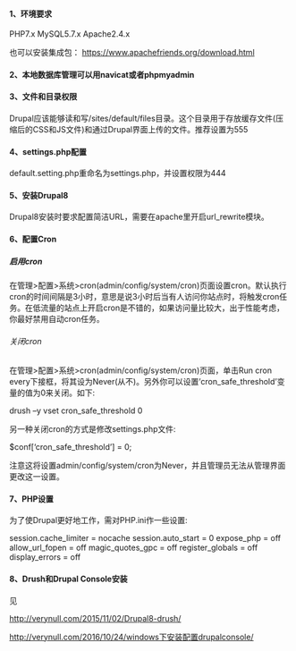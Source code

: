 #### 1、环境要求
PHP7.x 
MySQL5.7.x 
Apache2.4.x

也可以安装集成包：
https://www.apachefriends.org/download.html

#### 2、本地数据库管理可以用navicat或者phpmyadmin

#### 3、文件和目录权限

Drupal应该能够读和写/sites/default/files目录。这个目录用于存放缓存文件(压缩后的CSS和JS文件)和通过Drupal界面上传的文件。推荐设置为555

#### 4、settings.php配置
default.setting.php重命名为settings.php，并设置权限为444

#### 5、安装Drupal8
Drupal8安装时要求配置简洁URL，需要在apache里开启url_rewrite模块。

#### 6、配置Cron

##### 启用cron
在管理>配置>系统>cron(admin/config/system/cron)页面设置cron。默认执行cron的时间间隔是3小时，意思是说3小时后当有人访问你站点时，将触发cron任务。在低流量的站点上开启cron是不错的，如果访问量比较大，出于性能考虑，你最好禁用自动cron任务。

###### 关闭cron
在管理>配置>系统>cron(admin/config/system/cron)页面，单击Run cron every下接框，将其设为Never(从不)。另外你可以设置’cron_safe_threshold’变量的值为0来关闭。如下:

drush –y vset cron_safe_threshold 0

另一种关闭cron的方式是修改settings.php文件:

$conf[‘cron_safe_threshold’] = 0;

注意这将设置admin/config/system/cron为Never，并且管理员无法从管理界面更改这一设置。

#### 7、PHP设置

为了使Drupal更好地工作，需对PHP.ini作一些设置:

session.cache_limiter = nocache
session.auto_start = 0
expose_php = off
allow_url_fopen = off
magic_quotes_gpc = off
register_globals = off
display_errors = off

#### 8、Drush和Drupal Console安装
见 

http://verynull.com/2015/11/02/Drupal8-drush/

http://verynull.com/2016/10/24/windows下安装配置drupalconsole/

